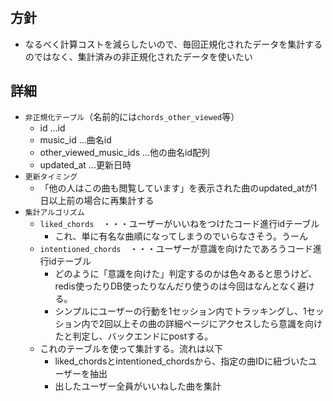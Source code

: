 #

## 方針

- なるべく計算コストを減らしたいので、毎回正規化されたデータを集計するのではなく、集計済みの非正規化されたデータを使いたい

## 詳細

- `非正規化テーブル`（名前的には`chords_other_viewed`等）
  - id ...id
  - music_id ...曲名id
  - other_viewed_music_ids ...他の曲名id配列
  - updated_at ...更新日時
- `更新タイミング`
  - 「他の人はこの曲も閲覧しています」を表示された曲のupdated_atが1日以上前の場合に再集計する
- `集計アルゴリズム`
  - `liked_chords`　・・・ユーザーがいいねをつけたコード進行idテーブル
    - これ、単に有名な曲順になってしまうのでいらなさそう。うーん
  - `intentioned_chords`　・・・ユーザーが意識を向けたであろうコード進行idテーブル
    - どのように「意識を向けた」判定するのかは色々あると思うけど、redis使ったりDB使ったりなんだり使うのは今回はなんとなく避ける。
    - シンプルにユーザーの行動を1セッション内でトラッキングし、1セッション内で2回以上その曲の詳細ページにアクセスしたら意識を向けたと判定し、バックエンドにpostする。
  - これのテーブルを使って集計する。流れは以下
    - liked_chordsとintentioned_chordsから、指定の曲IDに紐づいたユーザーを抽出
    - 出したユーザー全員がいいねした曲を集計
